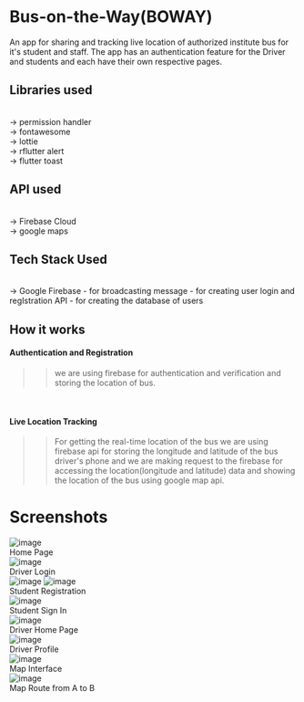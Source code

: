 # Bus-on-the-Way(BOWAY)

An app for sharing and tracking live location of authorized institute bus for it's student and staff.
The app has an authentication feature for the Driver and students and each have their own respective pages.


## Libraries used
<br>
->  permission handler 
<br>
->  fontawesome
<br>
->  lottie
<br>
->  rflutter alert
<br>
->  flutter toast
<br>

## API used
<br>
-> Firebase Cloud 
<br>
-> google maps 
<br>

## Tech Stack Used
<br>
-> Google Firebase - for broadcasting message
                   - for creating user login and regIstration API
                   - for creating the database of users
<br>

## How it works

#### Authentication and Registration

  >>  we are using firebase for authentication and verification and storing the location of bus. 
<br>

#### Live Location Tracking


>> For getting the real-time location of the bus we are using firebase api for storing the longitude and latitude of the bus driver's phone and we are making request to the firebase for accessing the location(longitude and latitude) data and showing the location of the bus using google map api.


# Screenshots
![image](https://user-images.githubusercontent.com/61075271/172295302-ccc0d440-6632-48c0-9bc7-5426e073d1cd.png)
<br>
Home Page
<br>
![image](https://user-images.githubusercontent.com/61075271/172297858-159fbd56-4b78-4c8d-b7c9-1088bf027051.png)
<br>
Driver Login
<br>
![image](https://user-images.githubusercontent.com/61075271/172297895-c9f994ce-7d78-44f9-a685-98774bf446fc.png)
![image](https://user-images.githubusercontent.com/61075271/172297914-b74c9f40-2642-449f-9fc2-e6dfe5b202e0.png)
<br>
Student Registration
<br>
![image](https://user-images.githubusercontent.com/61075271/172297934-4d5bd507-b333-4890-a859-dea41870168e.png)
<br>
Student Sign In
<br>
![image](https://user-images.githubusercontent.com/61075271/172297949-6495f6b0-e405-40c3-848c-7340abe527be.png)
<br>
Driver Home Page
<br>
![image](https://user-images.githubusercontent.com/61075271/172297971-f1617385-be8c-4c46-8d0a-b1038c6dc35e.png)
<br>
Driver Profile
<br>
![image](https://user-images.githubusercontent.com/61075271/172297983-a27063c1-c17d-444f-bda7-19a7b2342f95.png)
<br>
Map Interface
<br>
![image](https://user-images.githubusercontent.com/61075271/172297995-999a36d3-62fe-4e54-a6cb-7ac916888711.png)
<br>
Map Route from A to B
<br>



